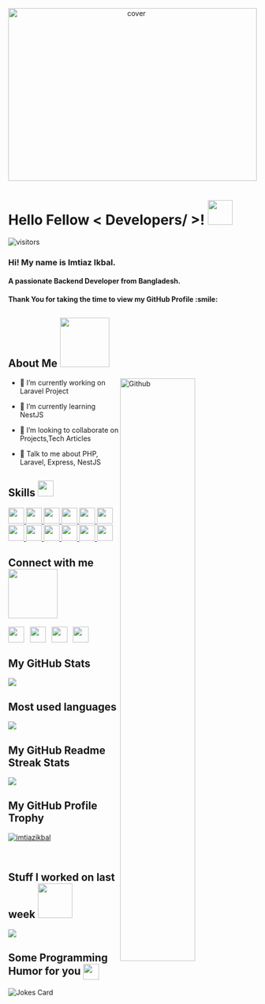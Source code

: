 <div align="center">
<img width="100%" height = "350px" src="https://miro.medium.com/max/969/1*3ET_B23xHpqS0btBS5SoBQ.png" alt="cover" />
</div>

<h1> Hello Fellow < Developers/ >! <img src = "https://raw.githubusercontent.com/MartinHeinz/MartinHeinz/master/wave.gif" width = 50px> </h1>
<p align='center'>

![visitors](https://visitor-badge.glitch.me/badge?page_id=https://github.com/imtiazikbal.https://github.com/imtiazikbal)

</p>
  <div size='20px'> <h3>Hi! My name is Imtiaz Ikbal.</h3>  <h4>A passionate Backend Developer from Bangladesh.</h4> <h4>Thank You for taking the time to view my GitHub Profile :smile: </h4>
</div>

<h2> About Me <img src = "https://media0.giphy.com/media/KDDpcKigbfFpnejZs6/giphy.gif?cid=ecf05e47oy6f4zjs8g1qoiystc56cu7r9tb8a1fe76e05oty&rid=giphy.gif" width = 100px></h2>

<img width="55%" align="right" alt="Github" src="https://raw.githubusercontent.com/onimur/.github/master/.resources/git-header.svg" />


- 🔭 I’m currently working on Laravel Project

- 🌱 I’m currently learning NestJS 

- 👯 I’m looking to collaborate on Projects,Tech Articles 

- 💬 Talk to me about PHP, Laravel, Express, NestJS

<h2> Skills <img src = "https://media2.giphy.com/media/QssGEmpkyEOhBCb7e1/giphy.gif?cid=ecf05e47a0n3gi1bfqntqmob8g9aid1oyj2wr3ds3mg700bl&rid=giphy.gif" width = 32px> </h2>
<a href= https://github.com/https://github.com/imtiazikbal?tab=repositories&q=&type=&language=c&sort= > <img width ='32px' src ='https://raw.githubusercontent.com/rahulbanerjee26/githubAboutMeGenerator/main/icons/c.svg'> </a>
<a href= https://github.com/https://github.com/imtiazikbal?tab=repositories&q=&type=&language=java&sort= > <img width ='32px' src ='https://raw.githubusercontent.com/rahulbanerjee26/githubAboutMeGenerator/main/icons/java.svg'> </a>
<a href= https://github.com/https://github.com/imtiazikbal?tab=repositories&q=&type=&language=javascript&sort= > <img width ='32px' src ='https://raw.githubusercontent.com/rahulbanerjee26/githubAboutMeGenerator/main/icons/javascript.svg'> </a>
<a href= https://github.com/https://github.com/imtiazikbal?tab=repositories&q=&type=&language=vuejs&sort= > <img width ='32px' src ='https://raw.githubusercontent.com/rahulbanerjee26/githubAboutMeGenerator/main/icons/vuejs.svg'> </a>
<a href= https://github.com/https://github.com/imtiazikbal?tab=repositories&q=&type=&language=laravel&sort= > <img width ='32px' src ='https://raw.githubusercontent.com/rahulbanerjee26/githubAboutMeGenerator/main/icons/laravel.svg'> </a>
<a href= https://github.com/https://github.com/imtiazikbal?tab=repositories&q=&type=&language=nestjs&sort= > <img width ='32px' src ='https://www.svgrepo.com/show/373872/nestjs.svg'> </a>
<a href= https://github.com/https://github.com/imtiazikbal?tab=repositories&q=&type=&language=express&sort= > <img width ='32px' src ='https://raw.githubusercontent.com/rahulbanerjee26/githubAboutMeGenerator/main/icons/express.svg'> </a>
<a href= https://github.com/https://github.com/imtiazikbal?tab=repositories&q=&type=&language=mongodb&sort= > <img width ='32px' src ='https://raw.githubusercontent.com/rahulbanerjee26/githubAboutMeGenerator/main/icons/mongodb.svg'> </a>
<a href= https://github.com/https://github.com/imtiazikbal?tab=repositories&q=&type=&language=mysql&sort= > <img width ='32px' src ='https://raw.githubusercontent.com/rahulbanerjee26/githubAboutMeGenerator/main/icons/mysql.svg'> </a>
<a href= https://github.com/https://github.com/imtiazikbal?tab=repositories&q=&type=&language=nodejs&sort= > <img width ='32px' src ='https://raw.githubusercontent.com/rahulbanerjee26/githubAboutMeGenerator/main/icons/nodejs.svg'> </a>
<a href= https://github.com/https://github.com/imtiazikbal?tab=repositories&q=&type=&language=html&sort= > <img width ='32px' src ='https://raw.githubusercontent.com/rahulbanerjee26/githubAboutMeGenerator/main/icons/html.svg'> </a>
<a href= https://github.com/https://github.com/imtiazikbal?tab=repositories&q=&type=&language=css&sort= > <img width ='32px' src ='https://raw.githubusercontent.com/rahulbanerjee26/githubAboutMeGenerator/main/icons/css.svg'> </a>


<h2> Connect with me <img src='https://raw.githubusercontent.com/ShahriarShafin/ShahriarShafin/main/Assets/handshake.gif' width="100px"> </h2>
<a href = 'https://www.linkedin.com/in/imtiazikbal/'> <img width = '32px' align= 'center' src="https://raw.githubusercontent.com/rahulbanerjee26/githubAboutMeGenerator/main/icons/linked-in-alt.svg"/></a>&nbsp&nbsp
<a href = 'https://www.facebook.com/imtiaz.bakervai/'> <img width = '32px' align= 'center' src="https://raw.githubusercontent.com/rahulbanerjee26/githubAboutMeGenerator/main/icons/facebook.svg"/></a>&nbsp&nbsp 
<a href = 'https://www.instagram.com/imtiaz__ikbal/'> <img width = '32px' align= 'center' src="https://raw.githubusercontent.com/rahulbanerjee26/githubAboutMeGenerator/main/icons/instagram.svg"/></a>&nbsp&nbsp 
<a href = 'https://github.com/imtiazikbal'> <img width = '32px' align= 'center' src="https://raw.githubusercontent.com/rahulbanerjee26/githubAboutMeGenerator/main/icons/github.svg"/></a>&nbsp&nbsp

<h2> My GitHub Stats </h2>
  <img src='https://github-readme-stats.vercel.app/api?username=imtiazikbal&show_icons=true&locale=en&theme=highcontrast'>
  <br>

<h2> Most used languages </h2>
  <img src='https://github-readme-stats.vercel.app/api/top-langs?username=imtiazikbal&show_icons=true&locale=en&layout=compact&theme=highcontrast'>
  <br>
  
<h2> My GitHub Readme Streak Stats </h2>
  <img src='https://github-readme-streak-stats.herokuapp.com/?user=imtiazikbal&theme=highcontrast'>
  <br>
  
<h2> My GitHub Profile Trophy </h2>
  <p align="left"> <a href="https://github.com/ryo-ma/github-profile-trophy"><img src="https://github-profile-trophy.vercel.app/?username=imtiazikbal&theme=juicyfresh&margin-w=10" alt="imtiazikbal" /></a> </p>
  <br>
  
  <h2> Stuff I worked on last week  <img src = "https://media1.giphy.com/media/JZ40cnfnN11KycrvMF/giphy.gif?cid=ecf05e47a0n3gi1bfqntqmob8g9aid1oyj2wr3ds3mg700bl&rid=giphy.gif" width = 70px> </h2>
<a href="https://github.com/anuraghazra/github-readme-stats">
<img align="center" src="https://github-readme-stats.vercel.app/api/wakatime?username=imtiazikbal&compact=True&theme=highcontrast"/>
</a>
<br>

  
<h2> Some Programming Humor for you <img align ='center' src='https://media2.giphy.com/media/UQDSBzfyiBKvgFcSTw/giphy.gif?cid=ecf05e47p3cd513axbek3f56ti3jzizq8hincw20jauyyfyw&rid=giphy.gif' width = '32px'></h2>

![Jokes Card](https://readme-jokes.vercel.app/api?theme=highcontrast)

